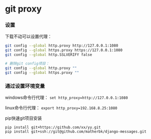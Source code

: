 # git proxy

### 设置
下载不动可以设置代理：
``` bash
git config --global http.proxy http://127.0.0.1:1080
git config --global https.proxy https://127.0.0.1:1080
git config --global http.SSLVERIFY false

# 删除git config项目：
git config --global http.proxy ""
git config --global https.proxy ""
```

### 通过设置环境变量
windows命令行代理：
`set http_proxy=http://127.0.0.1:1080`

linux命令行代理：
`export http_proxy=192.168.8.25:1080`


 pip快速git项目安装
```
pip install git+https://github.com/xx/yy.git
pip install git+ssh://git@github.com/matherbk/django-messages.git

```